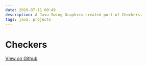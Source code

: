 ```yaml
---
date: 2016-07-11 00:49
description: A Java Swing Graphics created port of Checkers.
tags: java, projects
---
```


# Checkers

[View on Github](https://github.com/ZMcGuckin/Checkers)
